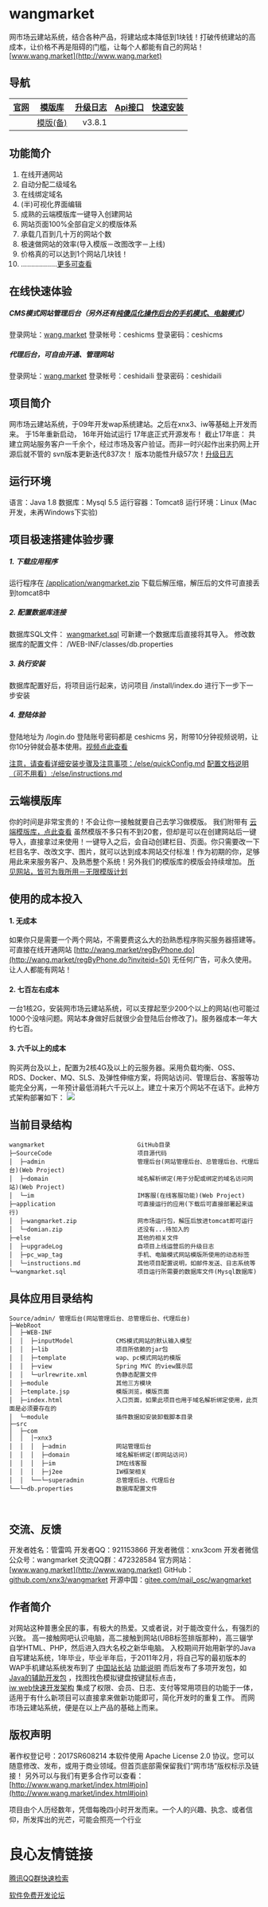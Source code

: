 # wangmarket网市场云建站系统，结合各种产品，将建站成本降低到1块钱！打破传统建站的高成本，让价格不再是阻碍的门槛，让每个人都能有自己的网站！ [www.wang.market](http://www.wang.market) ## 导航|[官网](http://www.wang.market/)  | [模版库](http://wang.market/template.jsp) | [升级日志](http://www.wang.market/log.html) | [Api接口](http://www.wang.market/wangmarket_api.html) | [快速安装](http://www.wang.market/2725.html) |
| ------------- |:-------------:| -----:|-----:|-----:|
| | [模版(备)](http://www.wang.market/template.html) |v3.8.1|  |  |## 功能简介1. 在线开通网站2. 自动分配二级域名3. 在线绑定域名4. (半)可视化界面编辑5. 成熟的云端模版库一键导入创建网站6. 网站页面100%全部自定义的模版体系7. 承载几百到几十万的网站个数8. 极速做网站的效率(导入模版－改图改字－上线)9. 价格真的可以达到1个网站几块钱！10. ………………[更多可查看](http://www.wang.market/index.html#services) ## 在线快速体验##### CMS模式网站管理后台（另外还有[纯傻瓜化操作后台的手机模式、电脑模式](http://www.wang.market/index.html#about)）登录网址：[wang.market](http://wang.market) 登录帐号：ceshicms 登录密码：ceshicms ##### 代理后台，可自由开通、管理网站登录网址：[wang.market](http://wang.market) 登录帐号：ceshidaili 登录密码：ceshidaili  ## 项目简介 网市场云建站系统，于09年开发wap系统建站。之后在xnx3、iw等基础上开发而来。 于15年重新启动， 16年开始试运行 17年底正式开源发布！ 截止17年底： 共建立网站服务客户一千余个，经过市场及客户验证。而非一时兴起作出来扔网上开源后就不管的 svn版本更新迭代837次！ 版本功能性升级57次！[升级日志](http://www.wang.market/log.html)  ## 运行环境 语言：Java 1.8 数据库：Mysql 5.5 运行容器：Tomcat8 运行环境：Linux (Mac开发，未再Windows下实验)  ## 项目极速搭建体验步骤##### 1. 下载应用程序运行程序在 [/application/wangmarket.zip](https://github.com/xnx3/wangmarket/application/wangmarket.zip) 下载后解压缩，解压后的文件可直接丢到tomcat8中 ##### 2. 配置数据库连接数据库SQL文件： [wangmarket.sql](https://github.com/xnx3/wangmarket/blob/master/wangmarket.sql) 可新建一个数据库后直接将其导入。 修改数据库的配置文件： /WEB-INF/classes/db.properties ##### 3. 执行安装数据库配置好后，将项目运行起来，访问项目 /install/index.do 进行下一步下一步安装 ##### 4. 登陆体验登陆地址为 /login.do 登陆账号密码都是 ceshicms 另，附带10分钟视频说明，让你10分钟就会基本使用。[视频点此查看](https://v.qq.com/x/page/k0516y0fouw.html)  [注意，请查看详细安装步骤及注意事项：/else/quickConfig.md](https://github.com/xnx3/wangmarket/blob/master/else/quickConfig.md) [配置文档说明（可不用看）:/else/instructions.md](https://github.com/xnx3/wangmarket/blob/master/else/instructions.md)  ## 云端模版库 你的时间是非常宝贵的！不会让你一接触就要自己去学习做模版。我们附带有 [云端模版库，点此查看](http://wang.market/template.jsp) 虽然模版不多只有不到20套，但却是可以在创建网站后一键导入，直接拿过来使用！一键导入之后，会自动创建栏目、页面。你只需要改一下栏目名字、改改文字、图片，就可以达到成本网站交付标准！作为初期的你，足够用此来来服务客户、及熟悉整个系统！另外我们的模版库的模版会持续增加。 
[所见网站，皆可为我所用－无限模版计划](https://github.com/xnx3/templatespider) ## 使用的成本投入#### 1. 无成本 如果你只是需要一个两个网站，不需要费这么大的劲熟悉程序购买服务器搭建等。可直接在线开通网站 [http://wang.market/regByPhone.do](http://wang.market/regByPhone.do?inviteid=50) 无任何广告，可永久使用。让人人都能有网站！ #### 2. 七百左右成本 一台1核2G，安装网市场云建站系统，可以支撑起至少200个以上的网站(也可能过1000个没啥问题。网站本身做好后就很少会登陆后台修改了)。服务器成本一年大约七百。 #### 3. 六千以上的成本 购买两台及以上，配置为2核4G及以上的云服务器。采用负载均衡、OSS、RDS、Docker、MQ、SLS、及弹性伸缩方案，将网站访问、管理后台、客服等功能完全分离，一年预计最低消耗六千元以上。建立十来万个网站不在话下。此种方式架构部署如下： ![](http://cdn.weiunity.com/site/341/templateimage/4f6088b65e514321a7caed3c1f62a547.png)  

## 当前目录结构```
wangmarket                          GitHub目录
├─SourceCode                        项目源代码
│  ├─admin                          管理后台(网站管理后台、总管理后台、代理后台)(Web Project)
│  ├─domain                         域名解析绑定(用于分配或绑定的域名访问网站)(Web Project)
│  └─im                             IM客服(在线客服功能)(Web Project)
├─application                       可直接运行的应用(下载后可直接部署起来运行)
│  ├─wangmarket.zip                 网市场运行包，解压后放进tomcat即可运行
│  └─domian.zip                     还没有...待加入的
├─else                              其他的相关文件
│  ├─upgradeLog                     自项目上线运营后的升级日志
│  ├─pc_wap_tag                     手机、电脑模式网站模版所使用的动态标签
│  └─instructions.md                其他项目配置说明，如邮件发送、日志系统等
└─wangmarket.sql                    项目运行所需要的数据库文件(Mysql数据库)
```## 具体应用目录结构```Source/admin/ 管理后台(网站管理后台、总管理后台、代理后台)
├─WebRoot                 
│  ├─WEB-INF               
│  │  ├─inputModel            CMS模式网站的默认输入模型
│  │  ├─lib                   项目所依赖的jar包
│  │  ├─template              wap、pc模式网站的模版
│  │  ├─view                  Spring MVC 的view展示层
│  │  └─urlrewrite.xml        伪静态配置文件
│  ├─module                   其他三方模块
│  ├─template.jsp             模版浏览，模版页面
│  ├─index.html               入口页面，如果此项目也用于域名解析绑定使用，此页面是必须要存在的
│  └─module                   插件数据如安装卸载脚本目录
├─src
│  ├─com        
│  │  │─xnx3         
│  │  │  ├─admin              网站管理后台
│  │  │  ├─domain             域名解析绑定(即网站访问)
│  │  │  ├─im                 IM在线客服
│  │  │  ├─j2ee               IW框架相关
│  │  └──└─superadmin         总管理后台、代理后台
└──└─db.properties            数据库配置文件

```## 交流、反馈 开发者姓名：管雷鸣 开发者QQ：921153866 开发者微信：xnx3com 开发者微信公众号：wangmarket 交流QQ群：472328584 官方网站：[www.wang.market](http://www.wang.market) GitHub：[github.com/xnx3/wangmarket](https://github.com/xnx3/wangmarket) 开源中国：[gitee.com/mail_osc/wangmarket](https://gitee.com/mail_osc/wangmarket)  ## 作者简介 对网站这种普惠全民的事，有极大的热爱。又或者说，对于能改变什么，有强烈的兴致。 高一接触网吧认识电脑，高二接触到网站(UBB标签排版那种)，高三辍学自学HTML、PHP，然后进入四大名校之新华电脑。 入校期间开始用新学的Java自写建站系统，1年毕业，毕业半年后，于2011年2月，将自己写的最初版本的WAP手机建站系统发布到了 [中国站长站](http://down.chinaz.com/soft/29191.htm) [功能说明](http://www.xnx3.com/software/xxJspMql/20121102/8.html) 而后发布了多项开发包，如  [Java的辅助开发包](https://github.com/xnx3/xnx3) ，找图找色模拟键盘按键鼠标点击，  [iw web快速开发架构](https://github.com/xnx3/iw) 集成了权限、会员、日志、支付等常用项目的功能于一体，适用于有什么新项目可以直接拿来做新功能即可，简化开发时的重复工作。 而网市场云建站系统，便是在以上产品的基础上而来。  ## 版权声明 著作权登记号：2017SR608214 本软件使用 Apache License 2.0 协议。您可以随意修改、发布，或用于商业领域。但首页底部需保留我们“网市场”版权标示及链接！ 另外可以与我们有更多合作可以查看： [http://www.wang.market/index.html#join](http://www.wang.market/index.html#join)    项目由个人历经数年，凭借每晚四小时开发而来。一个人的兴趣、执念、或者信仰，所发挥出的光芒，可能会照亮一个行业 

 # 良心友情链接

[腾讯QQ群快速检索](http://u.720life.cn/s/8cf73f7c)

[软件免费开发论坛](http://u.720life.cn/s/bbb01dc0)